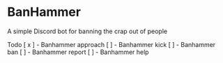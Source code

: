 # BanHammer
A simple Discord bot for banning the crap out of people

Todo
[ x ] - Banhammer approach
[ ] - Banhammer kick
[ ] - Banhammer ban
[ ] - Banhammer report
[ ] - Banhammer help

